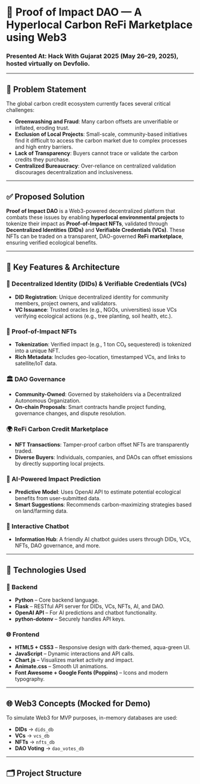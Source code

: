 # 🌱 Proof of Impact DAO — A Hyperlocal Carbon ReFi Marketplace using Web3

### Presented At: Hack With Gujarat 2025 (May 26–29, 2025), hosted virtually on Devfolio.

---

## 🧩 Problem Statement

The global carbon credit ecosystem currently faces several critical challenges:

- **Greenwashing and Fraud**: Many carbon offsets are unverifiable or inflated, eroding trust.
- **Exclusion of Local Projects**: Small-scale, community-based initiatives find it difficult to access the carbon market due to complex processes and high entry barriers.
- **Lack of Transparency**: Buyers cannot trace or validate the carbon credits they purchase.
- **Centralized Bureaucracy**: Over-reliance on centralized validation discourages decentralization and inclusiveness.

---

## ✅ Proposed Solution

**Proof of Impact DAO** is a Web3-powered decentralized platform that combats these issues by enabling **hyperlocal environmental projects** to tokenize their impact as **Proof-of-Impact NFTs**, validated through **Decentralized Identities (DIDs)** and **Verifiable Credentials (VCs)**. These NFTs can be traded on a transparent, DAO-governed **ReFi marketplace**, ensuring verified ecological benefits.

---

## 🚀 Key Features & Architecture

### 🔐 Decentralized Identity (DIDs) & Verifiable Credentials (VCs)

- **DID Registration**: Unique decentralized identity for community members, project owners, and validators.
- **VC Issuance**: Trusted oracles (e.g., NGOs, universities) issue VCs verifying ecological actions (e.g., tree planting, soil health, etc.).

### 🧾 Proof-of-Impact NFTs

- **Tokenization**: Verified impact (e.g., 1 ton CO₂ sequestered) is tokenized into a unique NFT.
- **Rich Metadata**: Includes geo-location, timestamped VCs, and links to satellite/IoT data.

### 🏛️ DAO Governance

- **Community-Owned**: Governed by stakeholders via a Decentralized Autonomous Organization.
- **On-chain Proposals**: Smart contracts handle project funding, governance changes, and dispute resolution.

### 🌍 ReFi Carbon Credit Marketplace

- **NFT Transactions**: Tamper-proof carbon offset NFTs are transparently traded.
- **Diverse Buyers**: Individuals, companies, and DAOs can offset emissions by directly supporting local projects.

### 🤖 AI-Powered Impact Prediction

- **Predictive Model**: Uses OpenAI API to estimate potential ecological benefits from user-submitted data.
- **Smart Suggestions**: Recommends carbon-maximizing strategies based on land/farming data.

### 💬 Interactive Chatbot

- **Information Hub**: A friendly AI chatbot guides users through DIDs, VCs, NFTs, DAO governance, and more.

---

## 🧠 Technologies Used

### 🔧 Backend

- **Python** – Core backend language.
- **Flask** – RESTful API server for DIDs, VCs, NFTs, AI, and DAO.
- **OpenAI API** – For AI predictions and chatbot functionality.
- **python-dotenv** – Securely handles API keys.

### 🌐 Frontend

- **HTML5 + CSS3** – Responsive design with dark-themed, aqua-green UI.
- **JavaScript** – Dynamic interactions and API calls.
- **Chart.js** – Visualizes market activity and impact.
- **Animate.css** – Smooth UI animations.
- **Font Awesome + Google Fonts (Poppins)** – Icons and modern typography.

---

## 🌐 Web3 Concepts (Mocked for Demo)

To simulate Web3 for MVP purposes, in-memory databases are used:

- **DIDs** → `dids_db`
- **VCs** → `vcs_db`
- **NFTs** → `nfts_db`
- **DAO Voting** → `dao_votes_db`

---

## 🗂️ Project Structure

